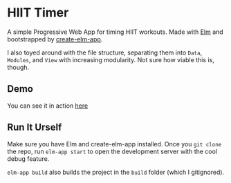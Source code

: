 # HIIT Timer

A simple Progressive Web App for timing HIIT workouts. Made with [Elm](https://elm-lang.org) and bootstrapped by [create-elm-app](https://github.com/halfzebra/create-elm-app).

I also toyed around with the file structure, separating them into `Data`, `Modules`, and `View` with increasing modularity. Not sure how viable this is, though.

## Demo

You can see it in action [here](https://joshuaji.com/projects/hiit-timer/)

## Run It Urself

Make sure you have Elm and create-elm-app installed. Once you `git clone` the repo, run `elm-app start` to open the development server with the cool debug feature.

`elm-app build` also builds the project in the `build` folder (which I gitignored).
